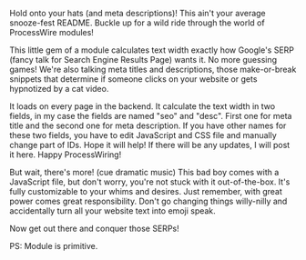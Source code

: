 Hold onto your hats (and meta descriptions)! This ain't your average snooze-fest README. Buckle up for a wild ride through the world of ProcessWire modules!

This little gem of a module calculates text width exactly how Google's SERP (fancy talk for Search Engine Results Page) wants it. No more guessing games!  We're also talking meta titles and descriptions, those make-or-break snippets that determine if someone clicks on your website or gets hypnotized by a cat video.

It loads on every page in the backend. It calculate the text width in two fields, in my case the fields are named "seo" and "desc". First one for meta title and the second one for meta description. If you have other names for these two fields, you have to edit JavaScript and CSS file and manually change part of IDs. Hope it will help! If there will be any updates, I will post it here. Happy ProcessWiring!

But wait, there's more! (cue dramatic music) This bad boy comes with a JavaScript file, but don't worry, you're not stuck with it out-of-the-box. It's fully customizable to your whims and desires.  Just remember, with great power comes great responsibility. Don't go changing things willy-nilly and accidentally turn all your website text into emoji speak.

Now get out there and conquer those SERPs!

PS: Module is primitive.
